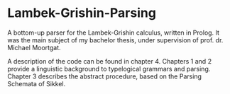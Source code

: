 # Lambek-Grishin-Parsing
A bottom-up parser for the Lambek-Grishin calculus, written in Prolog. It was the main subject of my bachelor thesis, under supervision of prof. dr. Michael Moortgat.

A description of the code can be found in chapter 4. Chapters 1 and 2 provide a linguistic background to typelogical grammars and parsing. Chapter 3 describes the abstract procedure, based on the Parsing Schemata of Sikkel.
